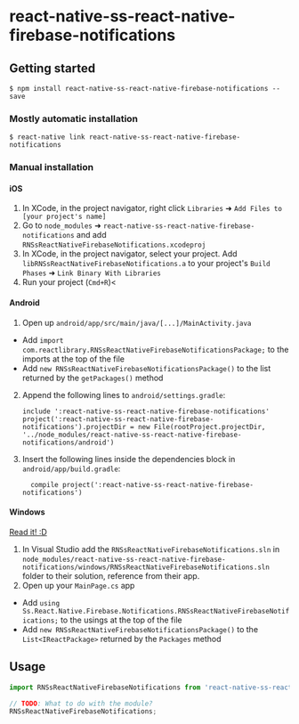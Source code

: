 
# react-native-ss-react-native-firebase-notifications

## Getting started

`$ npm install react-native-ss-react-native-firebase-notifications --save`

### Mostly automatic installation

`$ react-native link react-native-ss-react-native-firebase-notifications`

### Manual installation


#### iOS

1. In XCode, in the project navigator, right click `Libraries` ➜ `Add Files to [your project's name]`
2. Go to `node_modules` ➜ `react-native-ss-react-native-firebase-notifications` and add `RNSsReactNativeFirebaseNotifications.xcodeproj`
3. In XCode, in the project navigator, select your project. Add `libRNSsReactNativeFirebaseNotifications.a` to your project's `Build Phases` ➜ `Link Binary With Libraries`
4. Run your project (`Cmd+R`)<

#### Android

1. Open up `android/app/src/main/java/[...]/MainActivity.java`
  - Add `import com.reactlibrary.RNSsReactNativeFirebaseNotificationsPackage;` to the imports at the top of the file
  - Add `new RNSsReactNativeFirebaseNotificationsPackage()` to the list returned by the `getPackages()` method
2. Append the following lines to `android/settings.gradle`:
  	```
  	include ':react-native-ss-react-native-firebase-notifications'
  	project(':react-native-ss-react-native-firebase-notifications').projectDir = new File(rootProject.projectDir, 	'../node_modules/react-native-ss-react-native-firebase-notifications/android')
  	```
3. Insert the following lines inside the dependencies block in `android/app/build.gradle`:
  	```
      compile project(':react-native-ss-react-native-firebase-notifications')
  	```

#### Windows
[Read it! :D](https://github.com/ReactWindows/react-native)

1. In Visual Studio add the `RNSsReactNativeFirebaseNotifications.sln` in `node_modules/react-native-ss-react-native-firebase-notifications/windows/RNSsReactNativeFirebaseNotifications.sln` folder to their solution, reference from their app.
2. Open up your `MainPage.cs` app
  - Add `using Ss.React.Native.Firebase.Notifications.RNSsReactNativeFirebaseNotifications;` to the usings at the top of the file
  - Add `new RNSsReactNativeFirebaseNotificationsPackage()` to the `List<IReactPackage>` returned by the `Packages` method


## Usage
```javascript
import RNSsReactNativeFirebaseNotifications from 'react-native-ss-react-native-firebase-notifications';

// TODO: What to do with the module?
RNSsReactNativeFirebaseNotifications;
```
  